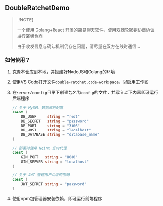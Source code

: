 ## DoubleRatchetDemo

>   [!NOTE]
>
>   一个使用 Golang+React 开发的简易聊天软件，使用双棘轮密钥协商协议进行密钥协商
>
>   由于收发信息与确认机制仍存在问题，请尽量在双方在线时通信...

### 如何使用？

1.  克隆本仓库到本地，并搭建好NodeJS和Golang的环境

2.  使用VS Code打开文件`double-ratchet.code-workspace`，以启用工作区

3.  在`server/cconfig`目录下创建包名为`config`的文件，并写入以下内容即可运行后端程序
    ```go
    // 关于 MySQL 数据库的配置
    const (
    	DB_USER     string = "root"
    	DB_SECRET   string = "password"
    	DB_PORT     string = "3306"
    	DB_HOST     string = "localhost"
    	DB_DATABASE string = "database_name"
    )
    
    // 部署时使用 Nginx 反向代理
    const (
    	GIN_PORT   string = "8080"
    	GIN_SERVER string = "localhost"
    )
    
    // 关于 JWT 管理用户认证的密码
    const (
    	JWT_SERRET string = "password"
    )
    ```

4.  使用npm包管理器安装依赖，即可运行前端程序

    